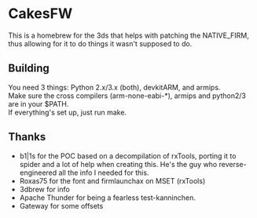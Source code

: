 CakesFW
=======

This is a homebrew for the 3ds that helps with patching the NATIVE\_FIRM, thus allowing for it to do things it wasn't supposed to do.

Building
--------

You need 3 things: Python 2.x/3.x (both), devkitARM, and armips.  
Make sure the cross compilers (arm-none-eabi-\*), armips and python2/3 are in your $PATH.  
If everything's set up, just run make.  


Thanks
------

* b1|1s for the POC based on a decompilation of rxTools, porting it to spider and a lot of help when creating this. He's the guy who reverse-engineered all the info I needed for this.
* Roxas75 for the font and firmlaunchax on MSET (rxTools)
* 3dbrew for info
* Apache Thunder for being a fearless test-kanninchen.
* Gateway for some offsets
